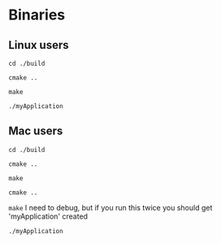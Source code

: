 # Binaries

## Linux users

`cd ./build`

`cmake ..`

`make`

`./myApplication`

## Mac users

`cd ./build`

`cmake ..`

`make`

`cmake ..` 

`make`  I need to debug, but if you run this twice you should get 'myApplication' created

`./myApplication`
